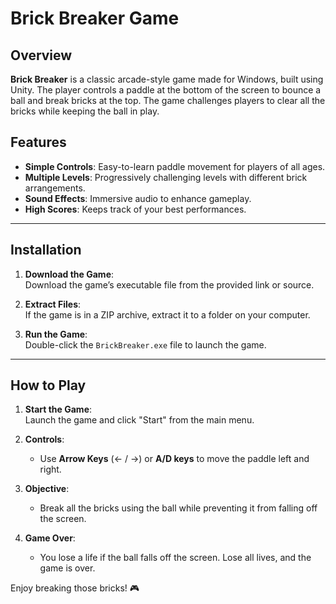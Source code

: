 # Brick Breaker Game

## Overview  
**Brick Breaker** is a classic arcade-style game made for Windows, built using Unity. The player controls a paddle at the bottom of the screen to bounce a ball and break bricks at the top. The game challenges players to clear all the bricks while keeping the ball in play.  

## Features  
- **Simple Controls**: Easy-to-learn paddle movement for players of all ages.  
- **Multiple Levels**: Progressively challenging levels with different brick arrangements.  
- **Sound Effects**: Immersive audio to enhance gameplay.  
- **High Scores**: Keeps track of your best performances.  

---

## Installation  

1. **Download the Game**:  
   Download the game’s executable file from the provided link or source.  

2. **Extract Files**:  
   If the game is in a ZIP archive, extract it to a folder on your computer.  

3. **Run the Game**:  
   Double-click the `BrickBreaker.exe` file to launch the game.  

---

## How to Play  

1. **Start the Game**:  
   Launch the game and click "Start" from the main menu.  

2. **Controls**:  
   - Use **Arrow Keys** (← / →) or **A/D keys** to move the paddle left and right.
     
3. **Objective**:  
   - Break all the bricks using the ball while preventing it from falling off the screen.   

4. **Game Over**:  
   - You lose a life if the ball falls off the screen. Lose all lives, and the game is over.  

Enjoy breaking those bricks! 🎮  
